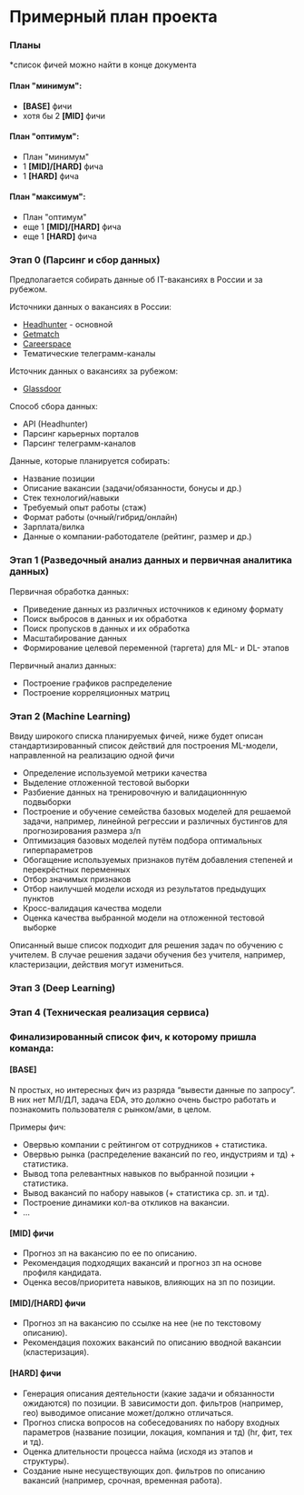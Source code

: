 # Примерный план проекта

### Планы
*список фичей можно найти в конце документа

#### План "минимум": 
* **[BASE]** фичи
* хотя бы 2 **[MID]** фичи

#### План "оптимум": 
*  План "минимум" 
*  1 **[MID]/[HARD]** фича
*  1 **[HARD]** фича

#### План "максимум":
*  План "оптимум" 
*  еще 1 **[MID]/[HARD]** фича
*  еще 1 **[HARD]** фича

### Этап 0 (Парсинг и сбор данных)

Предполагается собирать данные об IT-вакансиях в России и за рубежом.

Источники данных о вакансиях в России:
- [Headhunter](https://hh.ru) - основной
- [Getmatch](https://getmatch.ru)
- [Careerspace](https://careerspace.app)
- Тематические телеграмм-каналы

Источник данных о вакансиях за рубежом:
- [Glassdoor](https://www.glassdoor.com)

Способ сбора данных:
- API (Headhunter)
- Парсинг карьерных порталов
- Парсинг телеграмм-каналов

Данные, которые планируется собирать:
- Название позиции
- Описание вакансии (задачи/обязанности, бонусы и др.)
- Стек технологий/навыки
- Требуемый опыт работы (стаж)
- Формат работы (очный/гибрид/онлайн)
- Зарплата/вилка
- Данные о компании-работодателе (рейтинг, размер и др.)

### Этап 1 (Разведочный анализ данных и первичная аналитика данных)

Первичная обработка данных: 
* Приведение данных из различных источников к единому формату
* Поиск выбросов в данных и их обработка
* Поиск пропусков в данных и их обработка
* Масштабирование данных
* Формирование целевой переменной (таргета) для ML- и DL- этапов 

Первичный анализ данных: 
* Построение графиков распределение
* Построение корреляционных матриц

### Этап 2 (Machine Learning)

Ввиду широкого списка планируемых фичей, ниже будет описан стандартизированный список действий для построения ML-модели, направленной на реализацию одной фичи 
* Определение используемой метрики качества
* Выделение отложенной тестовой выборки
* Разбиение данных на тренировочную и валидационнную подвыборки
* Построение и обучение семейства базовых моделей для решаемой задачи, например, линейной регрессии и различных бустингов для прогнозирования размера з/п 
* Оптимизация базовых моделей путём подбора оптимальных гиперпараметров
* Обогащение используемых признаков путём добавления степеней и перекрёстных переменных
* Отбор значимых признаков
* Отбор наилучшей модели исходя из результатов предыдущих пунктов
* Кросс-валидация качества модели
* Оценка качества выбранной модели на отложенной тестовой выборке 

Описанный выше список подходит для решения задач по обучению с учителем. В случае решения задачи обучения без учителя, например, кластеризации, действия могут измениться. 

### Этап 3 (Deep Learning)

### Этап 4 (Техническая реализация сервиса)

### Финализированный список фич, к которому пришла команда:

#### [BASE]
N простых, но интересных фич из разряда “вывести данные по запросу”. \
В них нет МЛ/ДЛ, задача EDA, это должно очень быстро работать и познакомить пользователя с рынком/ами, в целом.

Примеры фич:
* Овервью компании с рейтингом от сотрудников + статистика.
* Овервью рынка (распределение вакансий по гео, индустриям и тд) + статистика.
* Вывод топа релевантных навыков по выбранной позиции + статистика.
* Вывод вакансий по набору навыков (+ статистика ср. зп. и тд).
* Построение динамики кол-ва откликов на вакансии.
* ...

#### [MID] фичи
* Прогноз зп на вакансию по ее по описанию.
* Рекомендация подходящих вакансий и прогноз зп на основе профиля кандидата.
* Оценка весов/приоритета навыков, влияющих на зп по позиции.

#### [MID]/[HARD] фичи
* Прогноз зп на вакансию по ссылке на нее (не по текстовому описанию).
* Рекомендация похожих вакансий по описанию вводной вакансии (кластеризация).

#### [HARD] фичи
* Генерация описания деятельности (какие задачи и обязанности ожидаются) по позиции. В зависимости доп. фильтров (например, гео) выводимое описание может/должно отличаться.
* Прогноз списка вопросов на собеседованиях по набору входных параметров (название позиции, локация, компания и тд) (hr, фит, тех и тд).
* Оценка длительности процесса найма (исходя из этапов и структуры).
* Создание ныне несуществующих доп. фильтров по описанию вакансий (например, срочная, временная работа).


